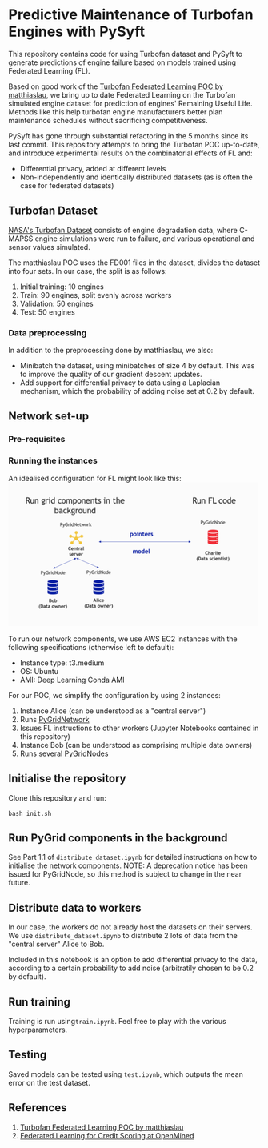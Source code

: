 # Predictive Maintenance of Turbofan Engines with PySyft

This repository contains code for using Turbofan dataset and PySyft to generate predictions of engine failure based on models trained using Federated Learning (FL).

Based on good work of the [Turbofan Federated Learning POC by matthiaslau](https://github.com/matthiaslau/Turbofan-Federated-Learning-POC), we bring up to date Federated Learning on the Turbofan simulated engine dataset for prediction of engines' Remaining Useful Life. Methods like this help turbofan engine manufacturers better plan maintenance schedules without sacrificing competitiveness.

PySyft has gone through substantial refactoring in the 5 months since its last commit. This repository attempts to bring the Turbofan POC up-to-date, and introduce experimental results on the combinatorial effects of FL and: 

* Differential privacy, added at different levels
* Non-independently and identically distributed datasets (as is often the case for federated datasets)

## Turbofan Dataset

[NASA's Turbofan Dataset](https://data.nasa.gov/dataset/Turbofan-engine-degradation-simulation-data-set/vrks-gjie) consists of engine degradation data, where C-MAPSS engine simulations were run to failure, and various operational and sensor values simulated.

The matthiaslau POC uses the FD001 files in the dataset, divides the dataset into four sets. In our case, the split is as follows:

1. Initial training: 10 engines
1. Train: 90 engines, split evenly across workers
1. Validation: 50 engines
1. Test: 50 engines

### Data preprocessing

In addition to the preprocessing done by matthiaslau, we also:

* Minibatch the dataset, using minibatches of size 4 by default. This was to improve the quality of our gradient descent updates.
* Add support for differential privacy to data using a Laplacian mechanism, which the probability of adding noise set at 0.2 by default.

## Network set-up

### Pre-requisites

### Running the instances

An idealised configuration for FL might look like this:
<img src="/images/network.png" alt="Idealised schematic of FL network components." width="500">

To run our network components, we use AWS EC2 instances with the following specifications (otherwise left to default):
* Instance type: t3.medium
* OS: Ubuntu
* AMI: Deep Learning Conda AMI 

For our POC, we simplify the configuration by using 2 instances:

1. Instance Alice (can be understood as a "central server")
  1. Runs [PyGridNetwork](https://github.com/OpenMined/PyGridNetwork)
  1. Issues FL instructions to other workers (Jupyter Notebooks contained in this repository)
1. Instance Bob (can be understood as comprising multiple data owners)
  1. Runs several [PyGridNodes](https://github.com/OpenMined/PyGridNode)
  
## Initialise the repository

Clone this repository and run:
```
bash init.sh
```

## Run PyGrid components in the background

See Part 1.1 of `distribute_dataset.ipynb` for detailed instructions on how to initialise the network components. NOTE: A deprecation notice has been issued for PyGridNode, so this method is subject to change in the near future.

## Distribute data to workers

In our case, the workers do not already host the datasets on their servers. We use `distribute_dataset.ipynb` to distribute 2 lots of data from the "central server" Alice to Bob.

Included in this notebook is an option to add differential privacy to the data, according to a certain probability to add noise (arbitratily chosen to be 0.2 by default).

## Run training

Training is run using`train.ipynb`. Feel free to play with the various hyperparameters.

## Testing

Saved models can be tested using `test.ipynb`, which outputs the mean error on the test dataset.

## References
1. [Turbofan Federated Learning POC by matthiaslau](https://github.com/matthiaslau/Turbofan-Federated-Learning-POC)
1. [Federated Learning for Credit Scoring at OpenMined](https://blog.openmined.org/federated-credit-scoring/)

